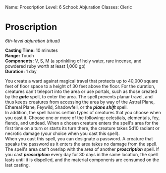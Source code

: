 Name: Proscription
Level: 6
School: Abjuration
Classes: Cleric

# Proscription 
_6th-level abjuration (ritual)_ 

**Casting Time:** 10 minutes    
**Range:** Touch    
**Components:** V, S, M (a sprinkling of holy water, rare incense, and powdered ruby worth at least 1,000 gp)    
**Duration:** 1 day 

You create a ward against magical travel that protects up to 40,000 square feet of floor space to a height of 30 feet above the floor. For the duration, creatures can't teleport into the area or use portals, such as those created by the **_gate_** spell, to enter the area. The spell prevents planar travel, and thus keeps creatures from accessing the area by way of the Astral Plane, Ethereal Plane, Feywild, Shadowfell, or the **_plane shift_** spell.    
In addition, the spell harms certain types of creatures that you choose when you cast it. Choose one or more of the following: celestials, elementals, fey, fiends, and undead. When a chosen creature enters the spell's area for the first time on a turn or starts its turn there, the creature takes 5d10 radiant or necrotic damage (your choice when you cast this spell).    
When you cast this spell, you can designate a password. A creature that speaks the password as it enters the area takes no damage from the spell.    
The spell's area can't overlap with the area of another **_proscription_** spell. If you cast **_proscription_** every day for 30 days in the same location, the spell lasts until it is dispelled, and the material components are consumed on the last casting.
